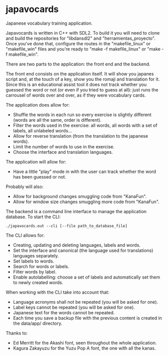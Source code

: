 # japavocards
Japanese vocabulary training application.

Japavocards is written in C++ with SDL2. To build it you will need to clone and build the repositories for "libdansdl2" and "herramientas_proyecto". Once you've done that, configure the routes in the "makefile_linux" or "makefile_win" files and you're ready to "make -f makefile_linux" or "make -f makefile_win".

There are two parts to the application: the front end and the backend.

The front end consists on the application itself. It will show you japanes script and, at the touch of a key, show you the romaji and translation for it. Since this is an educational assist tool it does not track whether you guessed the word or not (or even if you tried to guess at all): just runs the carrousel of words over and over, as if they were vocabulary cards.

The application does allow for:

- Shuffle the words in each run so every exercise is slightly different (words are all the same, order is different).
- Filter the words used in the exercise: all words, all words with a set of labels, all unlabeled words... 
- Allow for reverse translation (from the translation to the japanese words).
- Limit the number of words to use in the exercise.
- Choose the interface and translation languages.

The application will allow for:

- Have a little "play" mode in with the user can track whether the word has been guessed or not.

Probably will also:

- Allow for background changes smuggling code from "KanaFun".
- Allow for window size changes smuggling more code from "KanaFun".

The backend is a command line interface to manage the application database. To start the CLI:

	./japavocards.out --cli [--file path_to_database_file]

The CLI allows for:

- Creating, updating and deleting languages, labels and words.
- Set the interface and canonical (the language used for translations) languages separately.
- Set labels to words.
- Search for words or labels.
- Filter words by label.
- Enable autolabelling: choose a set of labels and automatically set them to newly created words.

When working with the CLI take into account that:

- Language acronyms shall not be repeated (you will be asked for one).
- Label keys cannot be repeated (you will be asked for one).
- Japanese text for the words cannot be repeated.
- Each time you save a backup file with the previous content is created in the data/app/ directory.

Thanks to:

- Ed Merritt for the Akashi font, seen throughout the whole application.
- Kagura Zakayuzu for the Yuzu Pop A font, the one with all the kanas.
